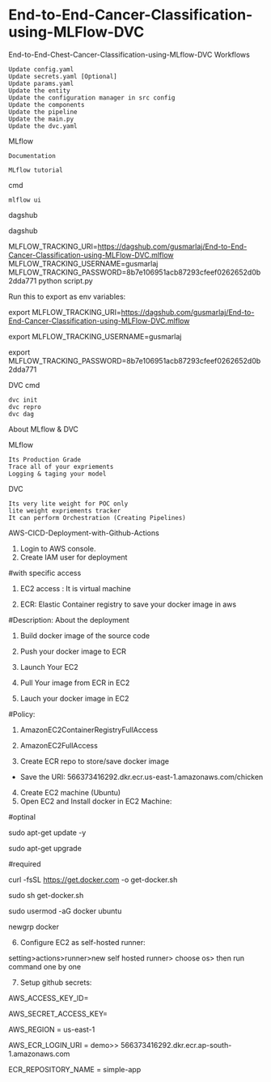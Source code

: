 # End-to-End-Cancer-Classification-using-MLFlow-DVC

End-to-End-Chest-Cancer-Classification-using-MLflow-DVC
Workflows

    Update config.yaml
    Update secrets.yaml [Optional]
    Update params.yaml
    Update the entity
    Update the configuration manager in src config
    Update the components
    Update the pipeline
    Update the main.py
    Update the dvc.yaml

MLflow

    Documentation

    MLflow tutorial

cmd

    mlflow ui

dagshub

dagshub

MLFLOW_TRACKING_URI=https://dagshub.com/gusmarlaj/End-to-End-Cancer-Classification-using-MLFlow-DVC.mlflow
MLFLOW_TRACKING_USERNAME=gusmarlaj
MLFLOW_TRACKING_PASSWORD=8b7e106951acb87293cfeef0262652d0b2dda771
python script.py

Run this to export as env variables:

export MLFLOW_TRACKING_URI=https://dagshub.com/gusmarlaj/End-to-End-Cancer-Classification-using-MLFlow-DVC.mlflow

export MLFLOW_TRACKING_USERNAME=gusmarlaj

export MLFLOW_TRACKING_PASSWORD=8b7e106951acb87293cfeef0262652d0b2dda771

DVC cmd

    dvc init
    dvc repro
    dvc dag

About MLflow & DVC

MLflow

    Its Production Grade
    Trace all of your expriements
    Logging & taging your model

DVC

    Its very lite weight for POC only
    lite weight expriements tracker
    It can perform Orchestration (Creating Pipelines)

AWS-CICD-Deployment-with-Github-Actions
1. Login to AWS console.
2. Create IAM user for deployment

#with specific access

1. EC2 access : It is virtual machine

2. ECR: Elastic Container registry to save your docker image in aws


#Description: About the deployment

1. Build docker image of the source code

2. Push your docker image to ECR

3. Launch Your EC2 

4. Pull Your image from ECR in EC2

5. Lauch your docker image in EC2

#Policy:

1. AmazonEC2ContainerRegistryFullAccess

2. AmazonEC2FullAccess

3. Create ECR repo to store/save docker image

- Save the URI: 566373416292.dkr.ecr.us-east-1.amazonaws.com/chicken

4. Create EC2 machine (Ubuntu)
5. Open EC2 and Install docker in EC2 Machine:

#optinal

sudo apt-get update -y

sudo apt-get upgrade

#required

curl -fsSL https://get.docker.com -o get-docker.sh

sudo sh get-docker.sh

sudo usermod -aG docker ubuntu

newgrp docker

6. Configure EC2 as self-hosted runner:

setting>actions>runner>new self hosted runner> choose os> then run command one by one

7. Setup github secrets:

AWS_ACCESS_KEY_ID=

AWS_SECRET_ACCESS_KEY=

AWS_REGION = us-east-1

AWS_ECR_LOGIN_URI = demo>>  566373416292.dkr.ecr.ap-south-1.amazonaws.com

ECR_REPOSITORY_NAME = simple-app
